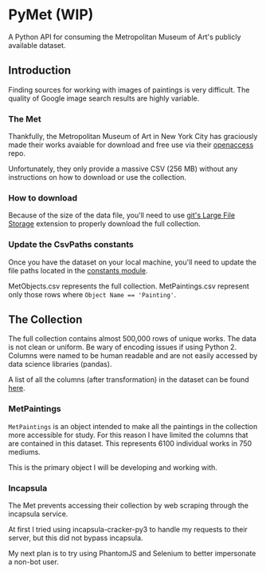 # PyMet (WIP)
A Python API for consuming the Metropolitan Museum of Art's publicly available dataset.

## Introduction
Finding sources for working with images of paintings is very difficult. The quality of Google image search results are highly variable.

### The Met
Thankfully, the Metropolitan Museum of Art in New York City has graciously made their works avaiable for download and free use via their [openaccess](https://github.com/metmuseum/openaccess) repo.

Unfortunately, they only provide a massive CSV (256 MB) without any instructions on how to download or use the collection.

### How to download
Because of the size of the data file, you'll need to use [git's Large File Storage](https://git-lfs.github.com/) extension to properly download the full collection.

### Update the CsvPaths constants
Once you have the dataset on your local machine, you'll need to update the file paths located in the [constants module](https://github.com/atheis4/pymet/blob/master/pymet/utils/constants.py#L56-L59).

MetObjects.csv represents the full collection.
MetPaintings.csv represent only those rows where `Object Name == 'Painting'`.

## The Collection
The full collection contains almost 500,000 rows of unique works. The data is not clean or uniform. Be wary of encoding issues if using Python 2. Columns were named to be human readable and are not easily accessed by data science libraries (pandas).

A list of all the columns (after transformation) in the dataset can be found [here](https://github.com/atheis4/pymet/blob/master/pymet/utils/constants.py#L4-L47).

### MetPaintings
`MetPaintings` is an object intended to make all the paintings in the collection more accessible for study. For this reason I have limited the columns that are contained in this dataset. This represents 6100 individual works in 750 mediums.

This is the primary object I will be developing and working with.

### Incapsula
The Met prevents accessing their collection by web scraping through the incapsula service.

At first I tried using incapsula-cracker-py3 to handle my requests to their server, but this did not bypass incapsula.

My next plan is to try using PhantomJS and Selenium to better impersonate a non-bot user. 
